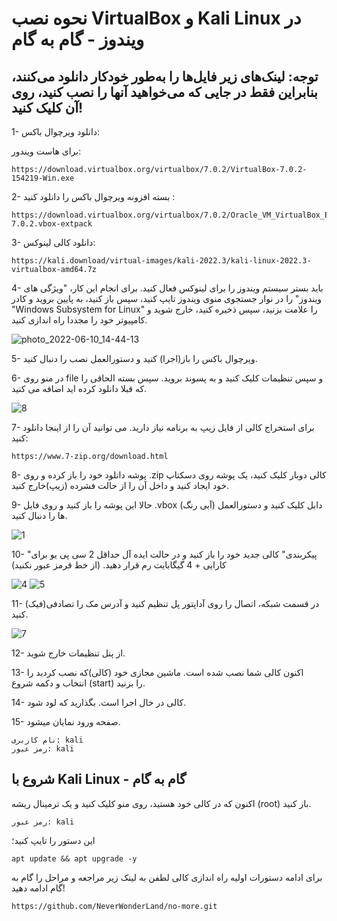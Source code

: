 # نحوه نصب VirtualBox و Kali Linux در ویندوز - گام به گام

## توجه: لینک‌های زیر فایل‌ها را به‌طور خودکار دانلود می‌کنند، بنابراین فقط در جایی که می‌خواهید آنها را نصب کنید، روی آن کلیک کنید!

1- دانلود ویرچوال باکس:

برای هاست ویندور:
```
https://download.virtualbox.org/virtualbox/7.0.2/VirtualBox-7.0.2-154219-Win.exe
```

2- بسته افزونه ویرچوال باکس را دانلود کنید :
```
https://download.virtualbox.org/virtualbox/7.0.2/Oracle_VM_VirtualBox_Extension_Pack-7.0.2.vbox-extpack
```
3- دانلود کالی لینوکس:
```
https://kali.download/virtual-images/kali-2022.3/kali-linux-2022.3-virtualbox-amd64.7z
```
4- باید بستر سیستم ویندوز را برای لینوکس فعال کنید. برای انجام این کار، "ویژگی های ویندوز" را در نوار جستجوی منوی ویندوز تایپ کنید، سپس باز کنید، به پایین بروید و کادر "Windows Subsystem for Linux" را علامت بزنید، سپس ذخیره کنید، خارج شوید و کامپیوتر خود را مجددا راه اندازی کنید.

![photo_2022-06-10_14-44-13](https://user-images.githubusercontent.com/64184513/175776446-b373d0e5-4672-471f-a78a-93e0f2891313.jpg)

5- ویرچوال باکس را باز(اجرا) کنید و دستورالعمل نصب را دنبال کنید.

6- در منو روی file و سپس تنظیمات کلیک کنید و به پسوند بروید. سپس بسته الحاقی را که قبلا دانلود کرده اید اضافه می کنید.

![8](https://user-images.githubusercontent.com/64184513/175776890-4f44fdbd-97ec-4bf9-bcf1-8db3aafa4459.jpg)


7- برای استخراج کالی از فایل زیپ به برنامه نیاز دارید.
می توانید آن را از اینجا دانلود کنید:
```
https://www.7-zip.org/download.html
```
8- پوشه دانلود خود را باز کرده و روی .zip کالی دوبار کلیک کنید، یک پوشه روی دسکتاپ خود ایجاد کنید و داخل آن را از حالت فشرده (زیپ)خارج کنید.

9- حالا این پوشه را باز کنید و روی فایل .vbox (آبی رنگ) دابل کلیک کنید و دستورالعمل ها را دنبال کنید.

![1](https://user-images.githubusercontent.com/64184513/196248353-103d6d04-bc9a-4e6d-96df-6a1fe4fb753c.png)

10- "پیکربندی" کالی جدید خود را باز کنید و در حالت ایده آل حداقل 2 سی پی یو برای کارایی + 4 گیگابایت رم قرار دهید. (از خط قرمز عبور نکنید)

![4](https://user-images.githubusercontent.com/64184513/175776404-1eb16270-54d3-4d42-9741-2d2bbb0ce29b.jpg)
![5](https://user-images.githubusercontent.com/64184513/175776405-1227974e-c82f-4272-9b58-8163c14687e0.jpg)

11- در قسمت شبکه، اتصال را روی آداپتور پل تنظیم کنید و آدرس مک را تصادفی(فیک) کنید.

![7](https://user-images.githubusercontent.com/64184513/175776409-de0300c0-4908-4e94-ac28-6ac0e980f2b0.jpg)

12- از پنل تنظیمات خارج شوید.

13- اکنون کالی شما نصب شده است. ماشین مجازی خود (کالی)که نصب کردید را انتخاب و دکمه شروع (start) را بزنید.

14- کالی در خال اجرا است. بگذارید که لود شود.

15- صفحه ورود نمایان میشود.
```
نام کاربری: kali
رمز عبور: kali
```

## شروع با Kali Linux - گام به گام

اکنون که در کالی خود هستید، روی منو کلیک کنید و یک ترمینال ریشه (root) باز کنید.
```
رمز عبور: kali
```
این دستور را تایپ کنید؛
```
apt update && apt upgrade -y
```

برای ادامه دستورات اولیه راه اندازی کالی لطفن به لینک زیر مراجعه و مراحل را گام به گام ادامه دهید!
```
https://github.com/NeverWonderLand/no-more.git
```

